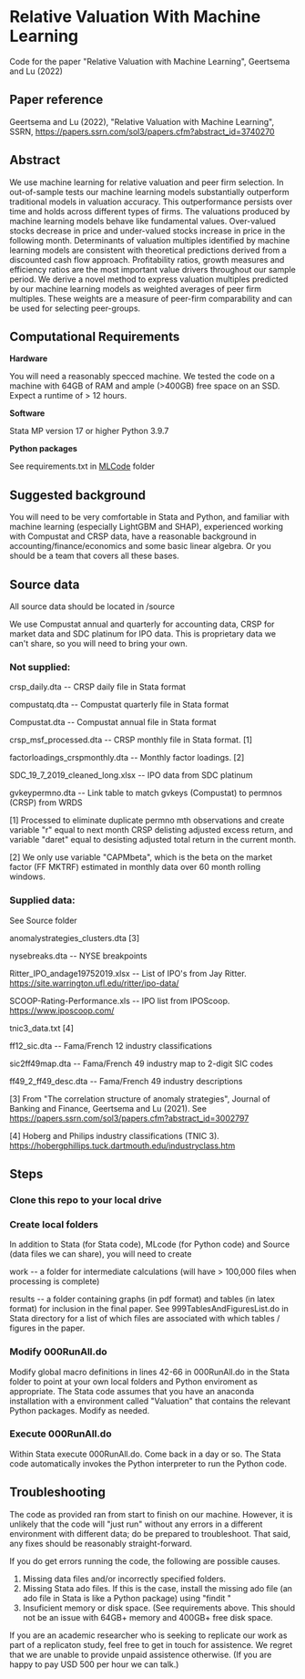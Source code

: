 # Relative Valuation With Machine Learning

Code for the paper "Relative Valuation with Machine Learning", Geertsema and Lu (2022)

## Paper reference
Geertsema and Lu (2022), "Relative Valuation with Machine Learning", SSRN, https://papers.ssrn.com/sol3/papers.cfm?abstract_id=3740270

## Abstract

We use machine learning for relative valuation and peer firm selection. In out-of-sample tests our machine learning models substantially outperform traditional models in valuation accuracy. This outperformance persists over time and holds across different types of firms. The valuations produced by machine learning models behave like fundamental values. Over-valued stocks decrease in price and under-valued stocks increase in price in the following month. Determinants of valuation multiples identified by machine learning models are consistent with theoretical predictions derived from a discounted cash flow approach. Profitability ratios, growth measures and efficiency ratios are the most important value drivers throughout our sample period. We derive a novel method to express valuation multiples predicted by our machine learning models as weighted averages of peer firm multiples. These weights are a measure of peer-firm comparability and can be used for selecting peer-groups.

## Computational Requirements

**Hardware**

You will need a reasonably specced machine. We tested the code on a machine with 64GB of RAM and ample (>400GB) free space on an SSD. Expect a runtime of > 12 hours.

**Software**

Stata MP version 17 or higher
Python 3.9.7

**Python packages**

See requirements.txt in [MLCode](MLCode) folder

## Suggested background

You will need to be very comfortable in Stata and Python, and familiar with machine learning (especially LightGBM and SHAP), experienced working with Compustat and CRSP data, have a reasonable background in accounting/finance/economics and some basic linear algebra. Or you should be a team that covers all these bases.

## Source data

All source data should be located in /source

We use Compustat annual and quarterly for accounting data, CRSP for market data and SDC platinum for IPO data. This is proprietary data we can't share, so you will need to bring your own.

### Not supplied:

crsp_daily.dta -- CRSP daily file in Stata format

compustatq.dta -- Compustat quarterly file in Stata format

Compustat.dta -- Compustat annual file in Stata format

crsp_msf_processed.dta -- CRSP monthly file in Stata format. [1]

factorloadings_crspmonthly.dta -- Monthly factor loadings. [2]

SDC_19_7_2019_cleaned_long.xlsx -- IPO data from SDC platinum

gvkeypermno.dta -- Link table to match gvkeys (Compustat) to permnos (CRSP) from WRDS


[1] Processed to eliminate duplicate permno mth observations and create variable "r" equal to next month CRSP delisting adjusted excess return, and variable "daret" equal to desisting adjusted total return in the current month.

[2] We only use variable "CAPMbeta", which is the beta on the market factor (FF MKTRF) estimated in monthly data over 60 month rolling windows.

### Supplied data:

See Source folder

anomalystrategies_clusters.dta [3]

nysebreaks.dta -- NYSE breakpoints 

Ritter_IPO_andage19752019.xlsx -- List of IPO's from Jay Ritter. https://site.warrington.ufl.edu/ritter/ipo-data/

SCOOP-Rating-Performance.xls -- IPO list from IPOScoop. https://www.iposcoop.com/

tnic3_data.txt [4]

ff12_sic.dta -- Fama/French 12 industry classifications

sic2ff49map.dta -- Fama/French 49 industry map to 2-digit SIC codes

ff49_2_ff49_desc.dta -- Fama/French 49 industry descriptions

[3] From "The correlation structure of anomaly strategies", Journal of Banking and Finance, Geertsema and Lu (2021). See https://papers.ssrn.com/sol3/papers.cfm?abstract_id=3002797

[4] Hoberg and Philips industry classifications (TNIC 3). https://hobergphillips.tuck.dartmouth.edu/industryclass.htm


## Steps

### Clone this repo to your local drive

### Create local folders

In addition to Stata (for Stata code), MLcode (for Python code) and Source (data files we can share), you will need to create

work -- a folder for intermediate calculations (will have > 100,000 files when processing is complete)

results -- a folder containing graphs (in pdf format) and tables (in latex format) for inclusion in the final paper. See 999TablesAndFiguresList.do in Stata directory for a list of which files are associated with which tables / figures in the paper.

### Modify 000RunAll.do 

Modify global macro definitions in lines 42-66 in 000RunAll.do in the Stata folder to point at your own local folders and Python enviroment as appropriate.
The Stata code assumes that you have an anaconda installation with a environment called "Valuation" that contains the relevant Python packages. Modify as needed.

### Execute 000RunAll.do

Within Stata execute 000RunAll.do. Come back in a day or so. The Stata code automatically invokes the Python interpreter to run the Python code.

## Troubleshooting

The code as provided ran from start to finish on our machine. However, it is unlikely that the code will "just run" without any errors in a different environment with different data; do be prepared to troubleshoot. That said, any fixes should be reasonably straight-forward.

If you do get errors running the code, the following are possible causes.

1. Missing data files and/or incorrectly specified folders.
2. Missing Stata ado files. If this is the case, install the missing ado file (an ado file in Stata is like a Python package) using "findit <package name>"
3. Insuficient memory or disk space. (See requirements above. This should not be an issue with 64GB+ memory and 400GB+ free disk space.
  
If you are an academic researcher who is seeking to replicate our work as part of a replicaton study, feel free to get in touch for assistence. We regret that we are unable to provide unpaid assistence otherwise. (If you are happy to pay USD 500 per hour we can talk.)
  
